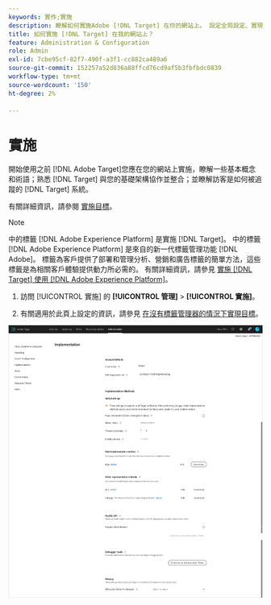 ```yaml
---
keywords: 實作;實施
description: 瞭解如何實施Adobe [!DNL Target] 在你的網站上。 設定全局設定、實現方法（AEP Web SDK或at.js）等。
title: 如何實施 [!DNL Target] 在我的網站上？
feature: Administration & Configuration
role: Admin
exl-id: 7cbe95cf-82f7-490f-a3f1-cc882ca489a6
source-git-commit: 152257a52d836a88ffcd76cd9af5b3fbfbdc0839
workflow-type: tm+mt
source-wordcount: '150'
ht-degree: 2%

---
```


# 實施

開始使用之前 [!DNL Adobe Target]您應在您的網站上實施，瞭解一些基本概念和術語；熟悉 [!DNL Target] 與您的基礎架構協作並整合；並瞭解訪客是如何被追蹤的 [!DNL Target] 系統。

有關詳細資訊，請參閱 [實施目標](/help/main/c-implementing-target/implementing-target.md)。

>[!NOTE]
>
>中的標籤 [!DNL Adobe Experience Platform] 是實施 [!DNL Target]。 中的標籤 [!DNL Adobe Experience Platform] 是來自的新一代標籤管理功能 [!DNL Adobe]。 標籤為客戶提供了部署和管理分析、營銷和廣告標籤的簡單方法，這些標籤是為相關客戶體驗提供動力所必需的。 有關詳細資訊，請參見 [實施 [!DNL Target] 使用 [!DNL Adobe Experience Platform]](/help/main/c-implementing-target/c-implementing-target-for-client-side-web/how-to-deployatjs/cmp-implementing-target-using-adobe-launch.md)。

1. 訪問 [!UICONTROL 實施] 的 **[!UICONTROL 管理]** > **[!UICONTROL 實施]**。

1. 有關適用於此頁上設定的資訊，請參見 [在沒有標籤管理器的情況下實現目標](/help/main/c-implementing-target/c-implementing-target-for-client-side-web/how-to-deployatjs/implementing-target-without-a-tag-manager.md)。

![實施頁](/help/main/administrating-target/assets/implementation.png)
